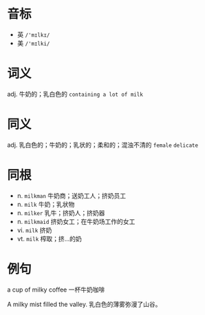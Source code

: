# 音标

- 英 `/'mɪlkɪ/`
- 美 `/'mɪlki/`

# 词义

adj. 牛奶的；乳白色的
`containing a lot of milk`

# 同义

adj. 乳白色的；牛奶的；乳状的；柔和的；混浊不清的
`female` `delicate`

# 同根

- n. `milkman` 牛奶商；送奶工人；挤奶员工
- n. `milk` 牛奶；乳状物
- n. `milker` 乳牛；挤奶人；挤奶器
- n. `milkmaid` 挤奶女工；在牛奶场工作的女工
- vi. `milk` 挤奶
- vt. `milk` 榨取；挤…的奶

# 例句

a cup of milky coffee
一杯牛奶咖啡

A milky mist filled the valley.
乳白色的薄雾弥漫了山谷。



